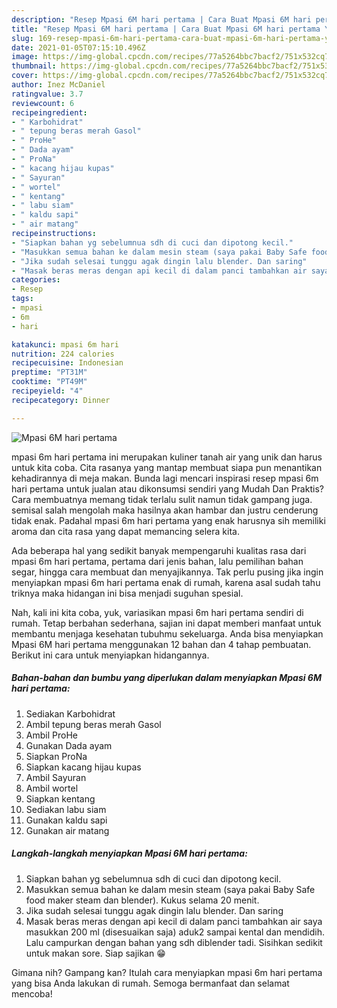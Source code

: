 ```yaml
---
description: "Resep Mpasi 6M hari pertama | Cara Buat Mpasi 6M hari pertama Yang Bisa Manjain Lidah"
title: "Resep Mpasi 6M hari pertama | Cara Buat Mpasi 6M hari pertama Yang Bisa Manjain Lidah"
slug: 169-resep-mpasi-6m-hari-pertama-cara-buat-mpasi-6m-hari-pertama-yang-bisa-manjain-lidah
date: 2021-01-05T07:15:10.496Z
image: https://img-global.cpcdn.com/recipes/77a5264bbc7bacf2/751x532cq70/mpasi-6m-hari-pertama-foto-resep-utama.jpg
thumbnail: https://img-global.cpcdn.com/recipes/77a5264bbc7bacf2/751x532cq70/mpasi-6m-hari-pertama-foto-resep-utama.jpg
cover: https://img-global.cpcdn.com/recipes/77a5264bbc7bacf2/751x532cq70/mpasi-6m-hari-pertama-foto-resep-utama.jpg
author: Inez McDaniel
ratingvalue: 3.7
reviewcount: 6
recipeingredient:
- " Karbohidrat"
- " tepung beras merah Gasol"
- " ProHe"
- " Dada ayam"
- " ProNa"
- " kacang hijau kupas"
- " Sayuran"
- " wortel"
- " kentang"
- " labu siam"
- " kaldu sapi"
- " air matang"
recipeinstructions:
- "Siapkan bahan yg sebelumnua sdh di cuci dan dipotong kecil."
- "Masukkan semua bahan ke dalam mesin steam (saya pakai Baby Safe food maker steam dan blender). Kukus selama 20 menit."
- "Jika sudah selesai tunggu agak dingin lalu blender. Dan saring"
- "Masak beras meras dengan api kecil di dalam panci tambahkan air saya masukkan 200 ml (disesuaikan saja) aduk2 sampai kental dan mendidih. Lalu campurkan dengan bahan yang sdh diblender tadi. Sisihkan sedikit untuk makan sore. Siap sajikan 😁"
categories:
- Resep
tags:
- mpasi
- 6m
- hari

katakunci: mpasi 6m hari 
nutrition: 224 calories
recipecuisine: Indonesian
preptime: "PT31M"
cooktime: "PT49M"
recipeyield: "4"
recipecategory: Dinner

---
```



![Mpasi 6M hari pertama](https://img-global.cpcdn.com/recipes/77a5264bbc7bacf2/751x532cq70/mpasi-6m-hari-pertama-foto-resep-utama.jpg)


mpasi 6m hari pertama ini merupakan kuliner tanah air yang unik dan harus untuk kita coba. Cita rasanya yang mantap membuat siapa pun menantikan kehadirannya di meja makan.
Bunda lagi mencari inspirasi resep mpasi 6m hari pertama untuk jualan atau dikonsumsi sendiri yang Mudah Dan Praktis? Cara membuatnya memang tidak terlalu sulit namun tidak gampang juga. semisal salah mengolah maka hasilnya akan hambar dan justru cenderung tidak enak. Padahal mpasi 6m hari pertama yang enak harusnya sih memiliki aroma dan cita rasa yang dapat memancing selera kita.

Ada beberapa hal yang sedikit banyak mempengaruhi kualitas rasa dari mpasi 6m hari pertama, pertama dari jenis bahan, lalu pemilihan bahan segar, hingga cara membuat dan menyajikannya. Tak perlu pusing jika ingin menyiapkan mpasi 6m hari pertama enak di rumah, karena asal sudah tahu triknya maka hidangan ini bisa menjadi suguhan spesial.




Nah, kali ini kita coba, yuk, variasikan mpasi 6m hari pertama sendiri di rumah. Tetap berbahan sederhana, sajian ini dapat memberi manfaat untuk membantu menjaga kesehatan tubuhmu sekeluarga. Anda bisa menyiapkan Mpasi 6M hari pertama menggunakan 12 bahan dan 4 tahap pembuatan. Berikut ini cara untuk menyiapkan hidangannya.

<!--inarticleads1-->

##### Bahan-bahan dan bumbu yang diperlukan dalam menyiapkan Mpasi 6M hari pertama:

1. Sediakan  Karbohidrat
1. Ambil  tepung beras merah Gasol
1. Ambil  ProHe
1. Gunakan  Dada ayam
1. Siapkan  ProNa
1. Siapkan  kacang hijau kupas
1. Ambil  Sayuran
1. Ambil  wortel
1. Siapkan  kentang
1. Sediakan  labu siam
1. Gunakan  kaldu sapi
1. Gunakan  air matang




<!--inarticleads2-->

##### Langkah-langkah menyiapkan Mpasi 6M hari pertama:

1. Siapkan bahan yg sebelumnua sdh di cuci dan dipotong kecil.
1. Masukkan semua bahan ke dalam mesin steam (saya pakai Baby Safe food maker steam dan blender). Kukus selama 20 menit.
1. Jika sudah selesai tunggu agak dingin lalu blender. Dan saring
1. Masak beras meras dengan api kecil di dalam panci tambahkan air saya masukkan 200 ml (disesuaikan saja) aduk2 sampai kental dan mendidih. Lalu campurkan dengan bahan yang sdh diblender tadi. Sisihkan sedikit untuk makan sore. Siap sajikan 😁




Gimana nih? Gampang kan? Itulah cara menyiapkan mpasi 6m hari pertama yang bisa Anda lakukan di rumah. Semoga bermanfaat dan selamat mencoba!
